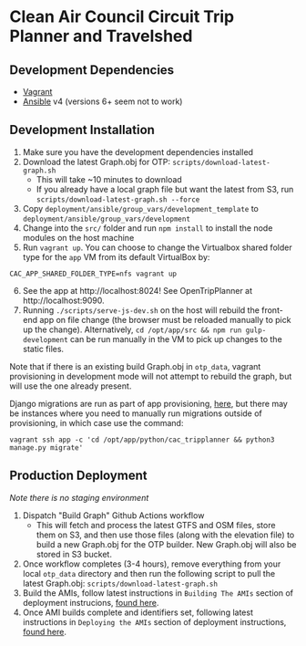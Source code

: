 Clean Air Council Circuit Trip Planner and Travelshed
=====================================================


Development Dependencies
------------------------

* [Vagrant](http://www.vagrantup.com)
* [Ansible](http://www.ansible.com) v4 (versions 6+ seem not to work)


Development Installation
------------------------

1. Make sure you have the development dependencies installed
2. Download the latest Graph.obj for OTP: `scripts/download-latest-graph.sh`
     - This will take ~10 minutes to download
     - If you already have a local graph file but want the latest from S3, run `scripts/download-latest-graph.sh --force`
3. Copy `deployment/ansible/group_vars/development_template` to `deployment/ansible/group_vars/development`
4. Change into the `src/` folder and run `npm install` to install the node modules on the host machine
5. Run `vagrant up`. You can choose to change the Virtualbox shared folder type for the `app` VM from its default VirtualBox by:
```
CAC_APP_SHARED_FOLDER_TYPE=nfs vagrant up
```
6. See the app at http://localhost:8024! See OpenTripPlanner at http://localhost:9090.
7. Running `./scripts/serve-js-dev.sh` on the host will rebuild the front-end app on file change (the browser must be reloaded manually to pick up the change). Alternatively, `cd /opt/app/src && npm run gulp-development` can be run manually in the VM to pick up changes to the static files.

Note that if there is an existing build Graph.obj in `otp_data`, vagrant provisioning in development mode will not attempt to rebuild the graph, but will use the one already present.

Django migrations are run as part of app provisioning, [here](https://github.com/azavea/cac-tripplanner/blob/develop/deployment/ansible/roles/cac-tripplanner.app/tasks/main.yml#L67-L72), but there may be instances where you need to manually run migrations outside of provisioning, in which case use the command:
```
vagrant ssh app -c 'cd /opt/app/python/cac_tripplanner && python3 manage.py migrate'
```

Production Deployment
------------------------
*Note there is no staging environment*
1. Dispatch "Build Graph" Github Actions workflow
     - This will fetch and process the latest GTFS and OSM files, store them on S3, and then use those files (along with the elevation file) to build a new Graph.obj for the OTP builder. New Graph.obj will also be stored in S3 bucket.
2. Once workflow completes (3-4 hours), remove everything from your local `otp_data` directory and then run the following script to pull the latest Graph.obj: `scripts/download-latest-graph.sh`
3. Build the AMIs, follow latest instructions in `Building The AMIs` section of deployment instrucions, [found here](https://github.com/azavea/geospatial-apps/blob/master/gophillygo_deployment.md#building-the-amis).
4. Once AMI builds complete and identifiers set, following latest instructions in `Deploying the AMIs` section of deployment instructions, [found here](https://github.com/azavea/geospatial-apps/blob/master/gophillygo_deployment.md#deploying-the-amis).
